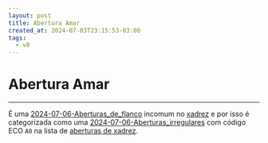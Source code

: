 ```yaml
---
layout: post
title: Abertura Amar
created_at: 2024-07-03T23:15:53-03:00
tags:
  - v0
---
```

# Abertura Amar
----

É uma [2024-07-06-Aberturas_de_flanco](2024-07-06-Aberturas_de_flanco.md) incomum no [xadrez](index/Xadrez.md) e por isso é categorizada como uma [2024-07-06-Aberturas_irregulares](2024-07-06-Aberturas_irregulares.md) com código ECO `A0` na lista de [aberturas de xadrez](2024-07-06-Aberturas_de_xadrez.md).